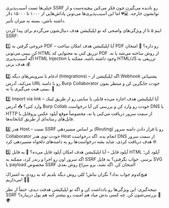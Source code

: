 

خیلی‌ها تست آسیب‌پذیری SSRF رو نادیده می‌گیرن چون فکر می‌کنن پیچیده‌ست و از توانشون خارجه. 💻💔 اما این آسیب‌پذیری‌ها می‌تونن پاداش‌هایی از ۱۰۰۰ تا ۱۵۰۰۰ دلار داشته باشن، بسته به میزان تأثیر.

اینم ۵ تا از ویژگی‌های واضحی که تو اپلیکیشن هدف دنبال‌شون می‌گردم برای پیدا کردن SSRF:

1️⃣ خروجی گرفتن به PDF – آیا اپلیکیشن هدف امکان ساخت PDF رو داره؟ 📄 امتحان کن ببینی می‌تونی HTML تزریق کنی به محتوایی که PDF از روش ساخته می‌شه یا نه. اگه آسیب‌پذیری HTML Injection وجود داشته باشه، ممکنه با HTML/JS تزریقی به هدف بزنی 💰

2️⃣ ادغام با سرویس‌های دیگه (Integrations) – اگه اپلیکیشن از Webhook پشتیبانی می‌کنه، آدرس URL رو با دامنه Burp Collaborator خودت جایگزین کن و منتظر بمون ببینی هیت می‌گیری یا نه. 🔄

3️⃣ Import via link – آیا اپلیکیشن هدف اجازه می‌ده فایلی یا سایتی رو از طریق لینک وارد کنی؟ 📥 آدرس Burp Collab خودت رو وارد کن و بررسی کن آیا درخواست DNS یا HTTP از سمت سرور دریافت می‌کنی یا نه، مخصوصاً موقع آپلود عکس پروفایل یا فایل‌های رسانه‌ای از طریق کتابخانه‌ها.

4️⃣ هدر Host – تست SSRF بر اساس مسیردهی (Routing) رو با قرار دادن دامنه سرور Collaborator خودت توی هدر Host انجام بده. اگه درخواست DNS از سمت سرور هدف دریافت کردی، شاید بشه درخواست‌ها رو به دامنه‌های دلخواه مسیردهی کرد 🌐

5️⃣ آپلود فایل – آیا اپلیکیشن هدف امکان آپلود فایل می‌ده؟ 📂 یه فایل HTML آپلود کن؛ اگه سرور اون رو اجرا و رندر کرد، ممکنه به SSRF برسی. جواب نگرفتی؟ یه فایل SVG با payload مخصوص SSRF امتحان کن. اگه نشد، برو سراغ روش بعدی!

هیچ‌کدوم جواب نداد؟ نگران نباش! کلی روش دیگه بلدیم که به زودی به اشتراک می‌ذاریم! 🧙‍♂️

نتیجه‌گیری: این ویژگی‌ها رو یادداشت کن و اگه تو اپلیکیشن هدفت دیدی، حتماً از نظر SSRF بررسی‌شون کن. چه کسی بدش میاد هم امنیت رو بیشتر کنه هم پول دربیاره؟ 💸🌍
